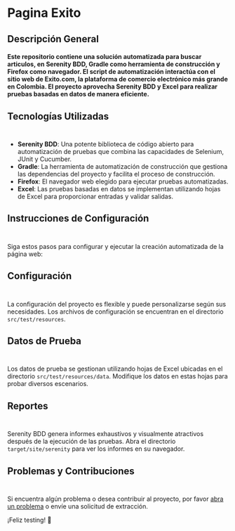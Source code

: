 # Pagina Exito

## Descripción General

<h4> Este repositorio contiene una solución automatizada para buscar articulos, en Serenity BDD, Gradle como herramienta de construcción y Firefox como navegador. El script de automatización interactúa con el sitio web de Exito.com, la plataforma de comercio electrónico más grande en Colombia. El proyecto aprovecha Serenity BDD y Excel para realizar pruebas basadas en datos de manera eficiente. </h4>

## Tecnologías Utilizadas </br></br>

- **Serenity BDD**: Una potente biblioteca de código abierto para automatización de pruebas que combina las capacidades de Selenium, JUnit y Cucumber.
- **Gradle**: La herramienta de automatización de construcción que gestiona las dependencias del proyecto y facilita el proceso de construcción.
- **Firefox**: El navegador web elegido para ejecutar pruebas automatizadas.
- **Excel**: Las pruebas basadas en datos se implementan utilizando hojas de Excel para proporcionar entradas y validar salidas.

## Instrucciones de Configuración </br></br>

Siga estos pasos para configurar y ejecutar la creación automatizada de la página web:


## Configuración</br></br>

La configuración del proyecto es flexible y puede personalizarse según sus necesidades. Los archivos de configuración se encuentran en el directorio `src/test/resources`.


## Datos de Prueba</br></br>

Los datos de prueba se gestionan utilizando hojas de Excel ubicadas en el directorio `src/test/resources/data`. Modifique los datos en estas hojas para probar diversos escenarios.

## Reportes</br></br>

Serenity BDD genera informes exhaustivos y visualmente atractivos después de la ejecución de las pruebas. Abra el directorio `target/site/serenity` para ver los informes en su navegador.


## Problemas y Contribuciones</br></br>

Si encuentra algún problema o desea contribuir al proyecto, por favor [abra un problema](https://github.com/tu-nombre/tu-repo/issues) o envíe una solicitud de extracción.

¡Feliz testing! 🚀
